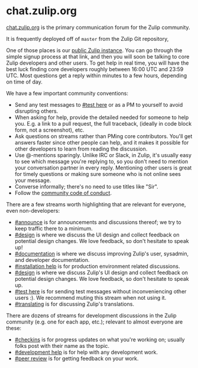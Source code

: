 # chat.zulip.org

[chat.zulip.org](https://chat.zulip.org/) is the primary communication
forum for the Zulip community.

It is frequently deployed off of `master` from the Zulip Git
repository,

One of those places is our [public Zulip instance]().
You can go through the simple signup process at that link, and then you
will soon be talking to core Zulip developers and other users.  To get
help in real time, you will have the best luck finding core developers
roughly between 16:00 UTC and 23:59 UTC.  Most questions get a reply
within minutes to a few hours, depending on time of day.

We have a few important community conventions:
* Send any test messages to
  [#test here](https://chat.zulip.org/#narrow/stream/test.20here) or
  as a PM to yourself to avoid disrupting others.
* When asking for help, provide the detailed needed for someone to
  help you.  E.g. a link to a pull request, the full traceback,
  (ideally in code block form, not a screenshot), etc.
* Ask questions on streams rather than PMing core contributors.
  You'll get answers faster since other people can help, and it makes
  it possible for other developers to learn from reading the discussion.
* Use @-mentions sparingly.  Unlike IRC or Slack, in Zulip, it's
  usually easy to see which message you're replying to, so you don't
  need to mention your conversation partner in every reply.
  Mentioning other users is great for timely questions or making sure
  someone who is not online sees your message.
* Converse informally; there's no need to use titles like "Sir".
* Follow the [community code of conduct](code-of-conduct.html).

There are a few streams worth highlighting that are relevant for
everyone, even non-developers:

* [#announce](https://chat.zulip.org/#narrow/stream/announce) is for
  announcements and discussions thereof; we try to keep traffic there
  to a minimum.
* [#design](https://chat.zulip.org/#narrow/stream/design) is where we
  discuss the UI design and collect feedback on potential design
  changes.  We love feedback, so don't hesitate to speak up!
* [#documentation](https://chat.zulip.org/#narrow/stream/documentation)
  is where we discuss improving Zulip's user, sysadmin, and developer
  documentation.
* [#installation help](https://chat.zulip.org/#narrow/stream/installation.20help)
  is for production environment related discussions.
* [#design](https://chat.zulip.org/#narrow/stream/design) is where we
  discuss Zulip's UI design and collect feedback on potential design
  changes.  We love feedback, so don't hesitate to speak up.
* [#test here](https://chat.zulip.org/#narrow/stream/test.20here) is
  for sending test messages without inconveniencing other users :).
  We recommend muting this stream when not using it.
* [#translating](https://chat.zulip.org/#narrow/stream/translation) is
  for discussing Zulip's translations.

There are dozens of streams for development discussions in the Zulip
community (e.g. one for each app, etc.); relevant to almost everyone
are these:

* [#checkins](https://chat.zulip.org/#narrow/stream/checkins) is for
  progress updates on what you're working on; usually folks post with
  their name as the topic.
* [#development help](https://chat.zulip.org/#narrow/stream/development.20help)
  is for help with any development work.
* [#peer review](https://chat.zulip.org/#narrow/stream/peer.20review)
  is for getting feedback on your work.
